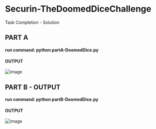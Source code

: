 # Securin-TheDoomedDiceChallenge
Task Completion - Solution

## PART A 
#### run command: python partA-DoomedDice.py
#### OUTPUT
![image](https://github.com/codeforkinshelby/Securin-TheDoomedDiceChallenge/assets/110089354/821ffa88-ec6e-43bc-baec-c6968389eb70)

## PART B - OUTPUT
#### run command: python partB-DoomedDice.py
#### OUTPUT
![image](https://github.com/codeforkinshelby/Securin-TheDoomedDiceChallenge/assets/110089354/752d6e2e-508a-4b75-bc76-c015e328e37c)
